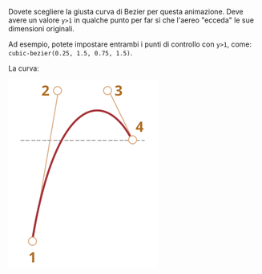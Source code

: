 Dovete scegliere la giusta curva di Bezier per questa animazione. Deve avere un valore `y>1` in qualche punto per far sì che l'aereo "ecceda" le sue dimensioni originali.

Ad esempio, potete impostare entrambi i punti di controllo con `y>1`, come: `cubic-bezier(0.25, 1.5, 0.75, 1.5)`.

La curva:

![](bezier-up.svg)
